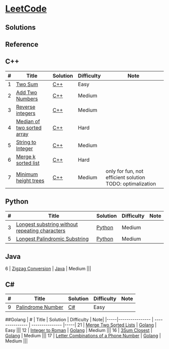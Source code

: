 # [LeetCode](https://leetcode.com/problemset/all/)



## Solutions


## Reference


## C++
|  #  | Title           |  Solution           |  Difficulty    | Note| 
|-----|---------------- | --------------- | --------------- |-----|
1 | [Two Sum](https://leetcode.com/problems/two-sum/description/) | [C++](./C++/two-sum.cpp) | Easy         |||
2 | [Add Two Numbers](https://leetcode.com/problems/add-two-numbers/) | [C++](./C++/add-two-numbers.cc) | Medium         |||
3 | [Reverse integers](https://leetcode.com/problems/reverse-integer/) | [C++](./C++/reverse-integers.cc) | Medium         |||
4 | [Median of two sorted array](https://leetcode.com/problems/median-of-two-sorted-arrays/) | [C++](./C++/medianOfTwoSortedArray.cc) | Hard         |||
5 | [String to Integer](https://leetcode.com/problems/string-to-integer-atoi/) | [C++](./C++/stringToInt.cc) | Medium         |||
6 | [Merge k sorted list](https://leetcode.com/problems/merge-k-sorted-lists/description/) | [C++](./C++/mergeKSortedList.cc) | Hard         |||
7 | [Minimum height trees](https://leetcode.com/problems/minimum-height-trees/description/) | [C++](./C++/min_height_tree.cc) | Medium | only for fun, not efficient solution TODO: optimalization |||

## Python
|  #  | Title           |  Solution           |  Difficulty    | Note| 
|-----|---------------- | --------------- | --------------- |-----|
3 | [Longest substring without repeating characters](https://leetcode.com/problems/longest-substring-without-repeating-characters/description/) | [Python](./Python/long_substring_without_rep_char.py) | Medium         |||
5 | [Longest Palindromic Substring](https://leetcode.com/problems/longest-palindromic-substring/description/) | [Python](./Python/longest_palindrome_substring.py) | Medium         |||


## Java
6 | [Zigzag Conversion](https://leetcode.com/problems/zigzag-conversion/description/) | [Java](Java/ZigZagConv.java) | Medium         |||

## C#
|  #  | Title           |  Solution           |  Difficulty    | Note| 
|-----|---------------- | --------------- | --------------- |-----|
9 | [Palindrome Number](https://leetcode.com/problems/palindrome-number/) | [C#](./CSharp/PalindromeNumber.cs) | Easy

##Golang
|  #  | Title           |  Solution           |  Difficulty    | Note| 
|-----|---------------- | --------------- | --------------- |-----|
21 | [Merge Two Sorted Lists](https://leetcode.com/problems/merge-two-sorted-lists/description/) | [Golang](./Golang/mergeSortedlists.go) | Easy         |||
12 | [Integer to Roman](https://leetcode.com/problems/integer-to-roman/description/) | [Golang](./Golang/IntegerToRoman.go) | Medium         |||
16 | [3Sum Closest](https://leetcode.com/problems/3sum-closest/description/) | [Golang](./Golang/Sum3Closest.go) | Medium         |||
17 | [Letter Combinations of a Phone Number](https://leetcode.com/problems/letter-combinations-of-a-phone-number/description/) | [Golang](./Golang/combOfPhoneNumbers.go) | Medium         |||
